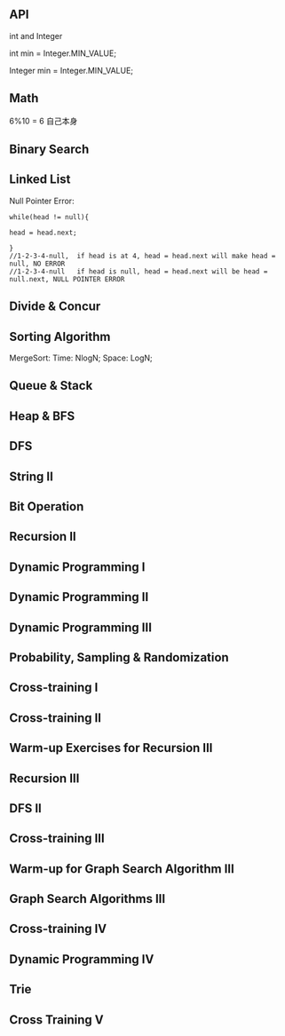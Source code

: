 ## API

int and Integer

int min = Integer.MIN_VALUE;

Integer min = Integer.MIN_VALUE;

## Math

6%10 = 6  自己本身



## Binary Search



## Linked List

Null Pointer Error:  

```
while(head != null){

head = head.next;

}
//1-2-3-4-null,  if head is at 4, head = head.next will make head = null, NO ERROR
//1-2-3-4-null   if head is null, head = head.next will be head = null.next, NULL POINTER ERROR
```





## Divide & Concur



## Sorting Algorithm

MergeSort: Time: NlogN; Space: LogN;

 

## Queue & Stack





## Heap & BFS





## DFS



## String II



## Bit Operation



## Recursion II



## Dynamic Programming I



## Dynamic Programming II



## Dynamic Programming III



## Probability, Sampling & Randomization



## Cross-training I



## Cross-training II



## Warm-up Exercises for Recursion III



## Recursion III



## DFS II



## Cross-training III



## Warm-up for Graph Search Algorithm III



## Graph Search Algorithms III



## Cross-training IV



## Dynamic Programming IV



## Trie



## Cross Training V
